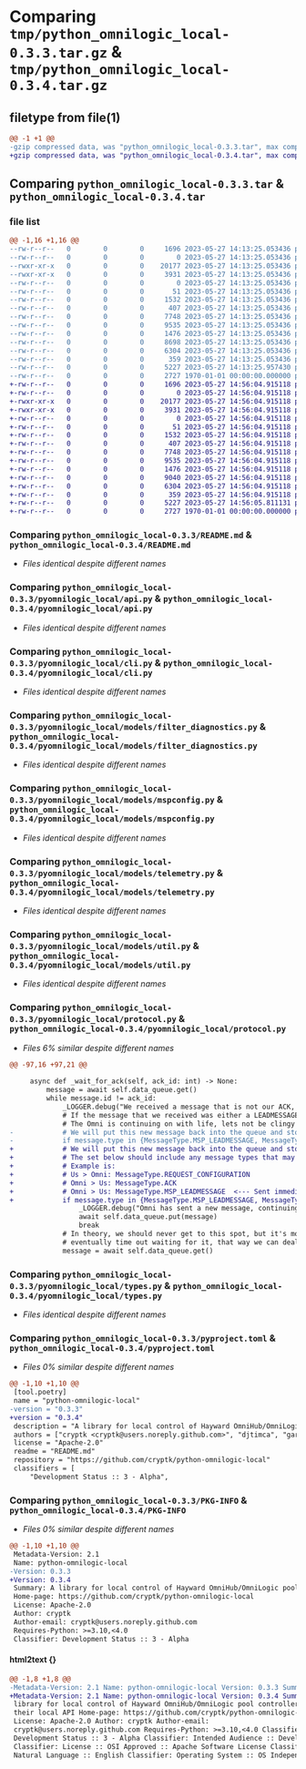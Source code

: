 # Comparing `tmp/python_omnilogic_local-0.3.3.tar.gz` & `tmp/python_omnilogic_local-0.3.4.tar.gz`

## filetype from file(1)

```diff
@@ -1 +1 @@
-gzip compressed data, was "python_omnilogic_local-0.3.3.tar", max compression
+gzip compressed data, was "python_omnilogic_local-0.3.4.tar", max compression
```

## Comparing `python_omnilogic_local-0.3.3.tar` & `python_omnilogic_local-0.3.4.tar`

### file list

```diff
@@ -1,16 +1,16 @@
--rw-r--r--   0        0        0     1696 2023-05-27 14:13:25.053436 python_omnilogic_local-0.3.3/README.md
--rw-r--r--   0        0        0        0 2023-05-27 14:13:25.053436 python_omnilogic_local-0.3.3/pyomnilogic_local/__init__.py
--rwxr-xr-x   0        0        0    20177 2023-05-27 14:13:25.053436 python_omnilogic_local-0.3.3/pyomnilogic_local/api.py
--rwxr-xr-x   0        0        0     3931 2023-05-27 14:13:25.053436 python_omnilogic_local-0.3.3/pyomnilogic_local/cli.py
--rw-r--r--   0        0        0        0 2023-05-27 14:13:25.053436 python_omnilogic_local-0.3.3/pyomnilogic_local/models/__init__.py
--rw-r--r--   0        0        0       51 2023-05-27 14:13:25.053436 python_omnilogic_local-0.3.3/pyomnilogic_local/models/const.py
--rw-r--r--   0        0        0     1532 2023-05-27 14:13:25.053436 python_omnilogic_local-0.3.3/pyomnilogic_local/models/filter_diagnostics.py
--rw-r--r--   0        0        0      407 2023-05-27 14:13:25.053436 python_omnilogic_local-0.3.3/pyomnilogic_local/models/leadmessage.py
--rw-r--r--   0        0        0     7748 2023-05-27 14:13:25.053436 python_omnilogic_local-0.3.3/pyomnilogic_local/models/mspconfig.py
--rw-r--r--   0        0        0     9535 2023-05-27 14:13:25.053436 python_omnilogic_local-0.3.3/pyomnilogic_local/models/telemetry.py
--rw-r--r--   0        0        0     1476 2023-05-27 14:13:25.053436 python_omnilogic_local-0.3.3/pyomnilogic_local/models/util.py
--rw-r--r--   0        0        0     8698 2023-05-27 14:13:25.053436 python_omnilogic_local-0.3.3/pyomnilogic_local/protocol.py
--rw-r--r--   0        0        0     6304 2023-05-27 14:13:25.053436 python_omnilogic_local-0.3.3/pyomnilogic_local/types.py
--rw-r--r--   0        0        0      359 2023-05-27 14:13:25.053436 python_omnilogic_local-0.3.3/pyomnilogic_local/util.py
--rw-r--r--   0        0        0     5227 2023-05-27 14:13:25.957430 python_omnilogic_local-0.3.3/pyproject.toml
--rw-r--r--   0        0        0     2727 1970-01-01 00:00:00.000000 python_omnilogic_local-0.3.3/PKG-INFO
+-rw-r--r--   0        0        0     1696 2023-05-27 14:56:04.915118 python_omnilogic_local-0.3.4/README.md
+-rw-r--r--   0        0        0        0 2023-05-27 14:56:04.915118 python_omnilogic_local-0.3.4/pyomnilogic_local/__init__.py
+-rwxr-xr-x   0        0        0    20177 2023-05-27 14:56:04.915118 python_omnilogic_local-0.3.4/pyomnilogic_local/api.py
+-rwxr-xr-x   0        0        0     3931 2023-05-27 14:56:04.915118 python_omnilogic_local-0.3.4/pyomnilogic_local/cli.py
+-rw-r--r--   0        0        0        0 2023-05-27 14:56:04.915118 python_omnilogic_local-0.3.4/pyomnilogic_local/models/__init__.py
+-rw-r--r--   0        0        0       51 2023-05-27 14:56:04.915118 python_omnilogic_local-0.3.4/pyomnilogic_local/models/const.py
+-rw-r--r--   0        0        0     1532 2023-05-27 14:56:04.915118 python_omnilogic_local-0.3.4/pyomnilogic_local/models/filter_diagnostics.py
+-rw-r--r--   0        0        0      407 2023-05-27 14:56:04.915118 python_omnilogic_local-0.3.4/pyomnilogic_local/models/leadmessage.py
+-rw-r--r--   0        0        0     7748 2023-05-27 14:56:04.915118 python_omnilogic_local-0.3.4/pyomnilogic_local/models/mspconfig.py
+-rw-r--r--   0        0        0     9535 2023-05-27 14:56:04.915118 python_omnilogic_local-0.3.4/pyomnilogic_local/models/telemetry.py
+-rw-r--r--   0        0        0     1476 2023-05-27 14:56:04.915118 python_omnilogic_local-0.3.4/pyomnilogic_local/models/util.py
+-rw-r--r--   0        0        0     9040 2023-05-27 14:56:04.915118 python_omnilogic_local-0.3.4/pyomnilogic_local/protocol.py
+-rw-r--r--   0        0        0     6304 2023-05-27 14:56:04.915118 python_omnilogic_local-0.3.4/pyomnilogic_local/types.py
+-rw-r--r--   0        0        0      359 2023-05-27 14:56:04.915118 python_omnilogic_local-0.3.4/pyomnilogic_local/util.py
+-rw-r--r--   0        0        0     5227 2023-05-27 14:56:05.811131 python_omnilogic_local-0.3.4/pyproject.toml
+-rw-r--r--   0        0        0     2727 1970-01-01 00:00:00.000000 python_omnilogic_local-0.3.4/PKG-INFO
```

### Comparing `python_omnilogic_local-0.3.3/README.md` & `python_omnilogic_local-0.3.4/README.md`

 * *Files identical despite different names*

### Comparing `python_omnilogic_local-0.3.3/pyomnilogic_local/api.py` & `python_omnilogic_local-0.3.4/pyomnilogic_local/api.py`

 * *Files identical despite different names*

### Comparing `python_omnilogic_local-0.3.3/pyomnilogic_local/cli.py` & `python_omnilogic_local-0.3.4/pyomnilogic_local/cli.py`

 * *Files identical despite different names*

### Comparing `python_omnilogic_local-0.3.3/pyomnilogic_local/models/filter_diagnostics.py` & `python_omnilogic_local-0.3.4/pyomnilogic_local/models/filter_diagnostics.py`

 * *Files identical despite different names*

### Comparing `python_omnilogic_local-0.3.3/pyomnilogic_local/models/mspconfig.py` & `python_omnilogic_local-0.3.4/pyomnilogic_local/models/mspconfig.py`

 * *Files identical despite different names*

### Comparing `python_omnilogic_local-0.3.3/pyomnilogic_local/models/telemetry.py` & `python_omnilogic_local-0.3.4/pyomnilogic_local/models/telemetry.py`

 * *Files identical despite different names*

### Comparing `python_omnilogic_local-0.3.3/pyomnilogic_local/models/util.py` & `python_omnilogic_local-0.3.4/pyomnilogic_local/models/util.py`

 * *Files identical despite different names*

### Comparing `python_omnilogic_local-0.3.3/pyomnilogic_local/protocol.py` & `python_omnilogic_local-0.3.4/pyomnilogic_local/protocol.py`

 * *Files 6% similar despite different names*

```diff
@@ -97,16 +97,21 @@
 
     async def _wait_for_ack(self, ack_id: int) -> None:
         message = await self.data_queue.get()
         while message.id != ack_id:
             _LOGGER.debug("We received a message that is not our ACK, it appears the ACK was dropped")
             # If the message that we received was either a LEADMESSAGE or a BLOCK MESSAGE, lets put it back and return,
             # The Omni is continuing on with life, lets not be clingy for an ACK that was dropped and will never come
-            # We will put this new message back into the queue and stop waiting for our ACK
-            if message.type in {MessageType.MSP_LEADMESSAGE, MessageType.MSP_BLOCKMESSAGE}:
+            # We will put this new message back into the queue and stop waiting for our ACK.
+            # The set below should include any message types that may be sent immediately after the Omni sends us an ACK.
+            # Example is:
+            # Us > Omni: MessageType.REQUEST_CONFIGURATION
+            # Omni > Us: MessageType.ACK
+            # Omni > Us: MessageType.MSP_LEADMESSAGE  <--- Sent immediately after an ACK
+            if message.type in {MessageType.MSP_LEADMESSAGE, MessageType.MSP_TELEMETRY_UPDATE}:
                 _LOGGER.debug("Omni has sent a new message, continuing on with the communication")
                 await self.data_queue.put(message)
                 break
             # In theory, we should never get to this spot, but it's mostly here to cause the code to wait forever so that asyncio will
             # eventually time out waiting for it, that way we can deal with the dropped packets
             message = await self.data_queue.get()
```

### Comparing `python_omnilogic_local-0.3.3/pyomnilogic_local/types.py` & `python_omnilogic_local-0.3.4/pyomnilogic_local/types.py`

 * *Files identical despite different names*

### Comparing `python_omnilogic_local-0.3.3/pyproject.toml` & `python_omnilogic_local-0.3.4/pyproject.toml`

 * *Files 0% similar despite different names*

```diff
@@ -1,10 +1,10 @@
 [tool.poetry]
 name = "python-omnilogic-local"
-version = "0.3.3"
+version = "0.3.4"
 description = "A library for local control of Hayward OmniHub/OmniLogic pool controllers using their local API"
 authors = ["cryptk <cryptk@users.noreply.github.com>", "djtimca", "garionphx"]
 license = "Apache-2.0"
 readme = "README.md"
 repository = "https://github.com/cryptk/python-omnilogic-local"
 classifiers = [
     "Development Status :: 3 - Alpha",
```

### Comparing `python_omnilogic_local-0.3.3/PKG-INFO` & `python_omnilogic_local-0.3.4/PKG-INFO`

 * *Files 0% similar despite different names*

```diff
@@ -1,10 +1,10 @@
 Metadata-Version: 2.1
 Name: python-omnilogic-local
-Version: 0.3.3
+Version: 0.3.4
 Summary: A library for local control of Hayward OmniHub/OmniLogic pool controllers using their local API
 Home-page: https://github.com/cryptk/python-omnilogic-local
 License: Apache-2.0
 Author: cryptk
 Author-email: cryptk@users.noreply.github.com
 Requires-Python: >=3.10,<4.0
 Classifier: Development Status :: 3 - Alpha
```

#### html2text {}

```diff
@@ -1,8 +1,8 @@
-Metadata-Version: 2.1 Name: python-omnilogic-local Version: 0.3.3 Summary: A
+Metadata-Version: 2.1 Name: python-omnilogic-local Version: 0.3.4 Summary: A
 library for local control of Hayward OmniHub/OmniLogic pool controllers using
 their local API Home-page: https://github.com/cryptk/python-omnilogic-local
 License: Apache-2.0 Author: cryptk Author-email:
 cryptk@users.noreply.github.com Requires-Python: >=3.10,<4.0 Classifier:
 Development Status :: 3 - Alpha Classifier: Intended Audience :: Developers
 Classifier: License :: OSI Approved :: Apache Software License Classifier:
 Natural Language :: English Classifier: Operating System :: OS Independent
```


